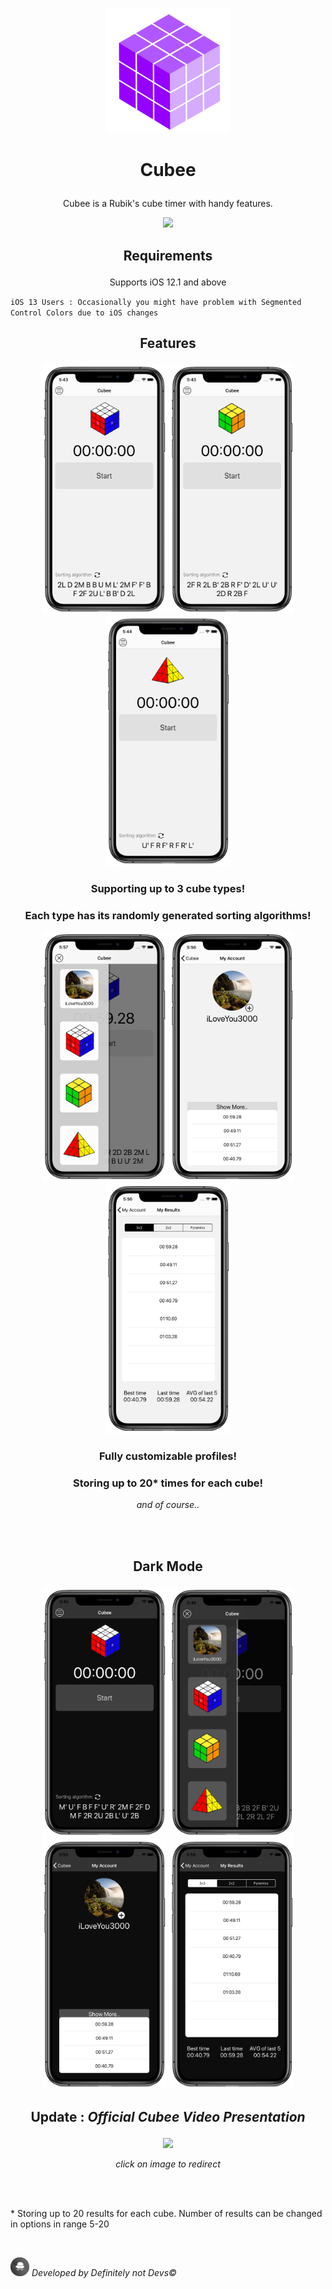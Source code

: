 <p align="center" ><img src="https://raw.githubusercontent.com/definitelynotdevs/MessedApp/master/Cubee-ios-old/Logo.png" width=200
 height=200 title="Cubee" alt="DefinitelyNotDevs"/></p>
 
# <p align="center">Cubee</p>
<p align="center"> Cubee is a Rubik's cube timer with handy features. </p>
<p align="center">
  <img src="https://img.shields.io/badge/Made%20with-Swift%205.0-blue.svg" />
</p>

## <p align="center"> Requirements </p>
<p align="center"> Supports iOS 12.1 and above </p>

`iOS 13 Users : Occasionally you might have problem with Segmented Control Colors due to iOS changes`

## <p align="center"> Features </p>

<p align="center"> 
<img src="https://raw.githubusercontent.com/definitelynotdevs/MessedApp/master/Cubee-ios-old/3x3Light.png" width=200 height=400 />
<img src="https://raw.githubusercontent.com/definitelynotdevs/MessedApp/master/Cubee-ios-old/2x2Light.png" width=200 height=400 />
<img src="https://raw.githubusercontent.com/definitelynotdevs/MessedApp/master/Cubee-ios-old/PiraLight.png" width=200 height=400 />
</p>

### <p align="center"> Supporting up to 3 cube types!</p>
### <p align="center"> Each type has its randomly generated sorting algorithms!</p>

<p align="center"> 
<img src="https://raw.githubusercontent.com/definitelynotdevs/MessedApp/master/Cubee-ios-old/MenuLight.png" width=200 height=400 />
<img src="https://raw.githubusercontent.com/definitelynotdevs/MessedApp/master/Cubee-ios-old/AccountLight.png" width=200 height=400 />
<img src="https://raw.githubusercontent.com/definitelynotdevs/MessedApp/master/Cubee-ios-old/resultsLight.png" width=200 height=400 />
</p>

### <p align="center"> Fully customizable profiles!</p>
### <p align="center"> Storing up to 20* times for each cube!</p>
<p align="center"> <i> and of course.. </i> </p>
<br><br>

##  <p align="center">Dark Mode</p>
<p align="center"> 
<img src="https://raw.githubusercontent.com/definitelynotdevs/MessedApp/master/Cubee-ios-old/3x3Dark.png" width=200 height=400 />
<img src="https://raw.githubusercontent.com/definitelynotdevs/MessedApp/master/Cubee-ios-old/MenuDark.png" width=200 height=400 />
<img src="https://raw.githubusercontent.com/definitelynotdevs/MessedApp/master/Cubee-ios-old/AccountDark.png" width=200 height=400 />
<img src="https://raw.githubusercontent.com/definitelynotdevs/MessedApp/master/Cubee-ios-old/resultsDark.png" width=200 height=400 />
</p>

## <p align="center"> Update : <i> Official Cubee Video Presentation </i> </p>

<p align="center"> <a href="https://www.youtube.com/watch?v=lQ49DQKIyBM" > <img src="https://img.youtube.com/vi/lQ49DQKIyBM/0.jpg" /> </a> </p>
<p align="center"> <i> click on image to redirect </i> </p>
<br><br>
<p> * Storing up to 20 results for each cube. Number of results can be changed in options in range 5-20 </p>
<br>

<p> <img width=30 height=30 src="https://raw.githubusercontent.com/definitelynotdevs/MessedApp/master/Cubee-ios-old/account.png"/><i> Developed by Definitely not Devs© </i>  </p>

